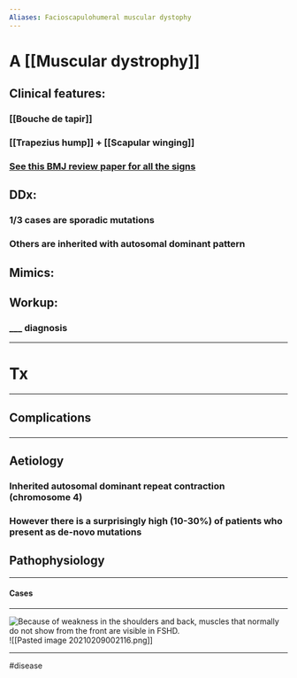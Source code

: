 ```yaml
---
Aliases: Facioscapulohumeral muscular dystophy
---
```

# A [[Muscular dystrophy]]
## Clinical features:
### [[Bouche de tapir]]
### [[Trapezius hump]] + [[Scapular winging]]
### [See this BMJ review paper for all the signs](https://pn.bmj.com/content/practneurol/16/3/201.full.pdf?casa_token=wSAtWdPyzH0AAAAA:47-jqWY8J0WZ-1uyYMVmGlkQladuoZj2h2xQRmtu8zPn_3tN8qXOabEwRUlAFZf-P_xyXRScTE6Alg)
## DDx:
### 1/3 cases are sporadic mutations
### Others are inherited with autosomal dominant pattern
## Mimics:
###
## Workup:
### ___ diagnosis
---
# Tx

---
## Complications
###

---
## Aetiology
### Inherited autosomal dominant repeat contraction (chromosome 4)
### However there is a surprisingly high (10-30%) of patients who present as de-novo mutations
## Pathophysiology

---
#### Cases


---
![Because of weakness in the shoulders and back, muscles that normally do not show from the front are visible in FSHD. ](https://www.mda.org/sites/default/files/SS-FSH_shoulder-front.jpg)
![[Pasted image 20210209002116.png]]

---
#disease 